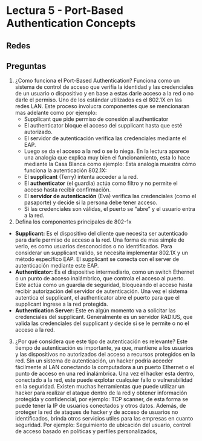 # Lectura 5 - Port-Based Authentication Concepts

## Redes
## Preguntas 

1. ¿Como funciona el Port-Based Authentication?
	Funciona como un sistema de control de acceso que verifia la identidad y las credenciales de un usuario o dispositivo y en base a estas darle acceso a la red o no darle el permiso. Uno de los estándar utilizados es el 802.1X en las redes LAN. Este proceso involucra componentes que se mencionaran mas adelante como por ejemplo:
	- Supplicant que pide permiso de conexión al authenticator
	- El authenticator bloque el acceso del supplicant hasta que esté autorizado. 
	- El servidor de autenticación verifica las credenciales mediante el EAP. 
	- Luego se da el acceso a la red o se lo niega. 
	En la lectura aparece una analogía que explica muy bien el funcionamiento, esta lo hace mediante la Casa Blanca como ejemplo:
	Esta analogía muestra cómo funciona la autenticación 802.1X:
	- El **supplicant** (Terry) intenta acceder a la red.
	- El **authenticator** (el guardia) actúa como filtro y no permite el acceso hasta recibir confirmación.
	- El **servidor de autenticación** (Eva) verifica las credenciales (como el pasaporte) y decide si la persona debe tener acceso.
	- Si las credenciales son válidas, el puerto se “abre” y el usuario entra a la red.
2. Defina los componentes principales de 802-1x
- **Supplicant:** Es el dispositivo del cliente que necesita ser autenticado para darle permiso de acceso a la red. Una forma de mas simple de verlo, es como usuarios desconocidos o no identificados. Para considerar un supplicant valido, se necesita implementar 802.1X y un método específico EAP. El supplicant se conecta con el server de autenticación mediante este EAP. 
- **Authenticator:** Es el dispositivo intermediario, como un switch Ethernet o un punto de acceso inalámbrico, que controla el acceso al puerto. Este actúa como un guardia de seguridad, bloqueando el acceso hasta recibir autorización del servidor de autenticación. Una vez el sistema autentica el supplicant, el authenticator abre el puerto para que el supplicant ingrese a la red protegida. 
- **Authentication Server:** Este en algún momento va a solicitar las credenciales del supplicant. Generalmente es un servidor RADIUS, que valida las credenciales del supplicant y decide si se le permite o no el acceso a la red. 
3. ¿Por qué considera que este tipo de autenticación es relevante?
	Este tiempo de autenticación es importante, ya que, mantiene a los usuarios y las dispositivos no autorizados del acceso a recursos protegidos en la red. Sin un sistema de autenticación, un hacker podría acceder fácilmente al LAN conectando la computadora a un puerto Ethernet o el punto de acceso en una red inalámbrica. Una vez el hacker esta dentro, conectado a la red, este puede explotar cualquier fallo o vulnerabilidad en la seguridad. Existen muchas herramientas que puede utilizar un hacker para realizar el ataque dentro de la red y obtener información protegida y confidencial, por ejemplo: TCP scanner, de esta forma se puede tener la IP de usuarios conectados y otros datos. Además, de proteger la red de ataques de hacker y de acceso de usuarios no identificados, brinda otros servicios utiles para las empresas en cuanto seguridad. Por ejemplo: Seguimiento de ubicación del usuario, control de acceso basado en políticas y perfiles personalizados, 


